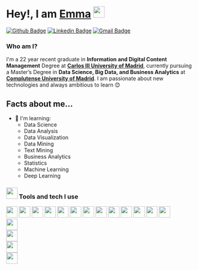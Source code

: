 <h1>Hey!, I am <a href="https://github.com/emmaarenas">Emma</a> <img height="30" src="https://media.tenor.com/e3GqicbfhMYAAAAi/get-greeting-get-greetings.gif"></h1>
</h1>

[![Github Badge](http://img.shields.io/badge/-Github-black?style=flat-square&logo=github&link=https://github.com/emmaarenas/)](https://github.com/emmaaarenas/) 
[![Linkedin Badge](https://img.shields.io/badge/-LinkedIn-blue?style=flat-square&logo=Linkedin&logoColor=white&link=https://www.linkedin.com/in/emma-arenas/)](https://www.linkedin.com/in/emma-arenas)
[![Gmail Badge](https://img.shields.io/badge/-Gmail-d14836?style=flat-square&logo=Gmail&logoColor=white&link=mailto:emmaarenasvillaverde@gmail.com)](mailto:emmaarenasvillaverde@gmail.com)

### Who am I?
I'm a 22 year recent graduate in **Information and Digital Content Management** Degree at **[Carlos III University of Madrid](<https://www.uc3m.es/home>)**, currently pursuing a Master’s Degree in **Data Science, Big Data, and Business Analytics** at **[Complutense University of Madrid](<https://www.ucm.es/english>)**. I am passionate about new technologies and always ambitious to learn 😊 

## Facts about me...
- 🎯 I'm learning:
  - Data Science
  - Data Analysis
  - Data Visualization
  - Data Mining
  - Text Mining
  - Business Analytics
  - Statistics
  - Machine Learning
  - Deep Learning

### <img src="https://media.tenor.com/jQNca-eFbb0AAAAi/peach-goma-pc-headset.gif" width="30"> Tools and tech I use
<code><img height="30" src="https://cdn.iconscout.com/icon/free/png-256/free-python-3521655-2945099.png?f=webp"></code>
<code><img height="30" src="https://upload.wikimedia.org/wikipedia/commons/c/c1/Rlogo.png"></code>
<code><img height="30" src="https://store-images.s-microsoft.com/image/apps.3065.691feadc-e3fa-4b75-8036-7b61d3fa43d7.e0142845-e0c5-4ca3-9761-cac9a75c1be8.d18499e4-2c79-4783-b89f-4e199b20168b.png"></code>
<code><img height="30" src="https://upload.wikimedia.org/wikipedia/commons/thumb/3/38/Jupyter_logo.svg/883px-Jupyter_logo.svg.png"></code>
<code><img height="30" src="https://user-images.githubusercontent.com/674621/71187801-14e60a80-2280-11ea-94c9-e56576f76baf.png"></code>
<code><img height="30" src="https://upload.wikimedia.org/wikipedia/commons/thumb/1/1d/PyCharm_Icon.svg/1024px-PyCharm_Icon.svg.png"></code>
<code><img height="30" src="https://static-00.iconduck.com/assets.00/rstudio-icon-2048x2048-nt33yx0r.png"></code>
<code><img height="30" src="https://www.svgrepo.com/show/354428/tableau-icon.svg"></code>
<code><img height="30" src="https://freepnglogo.com/images/all_img/1691829400logo-canva-png.png"></code>
<code><img height="30" src="https://cdn4.iconfinder.com/data/icons/logos-and-brands/512/189_Kaggle_logo_logos-512.png"></code>
<code><img height="30" src="https://static-00.iconduck.com/assets.00/sql-database-generic-icon-1521x2048-d0vdpxpg.png"></code>
<code><img height="30" src="https://companieslogo.com/img/orig/SNOW-35164165.png?t=1720244494"></code>
<code><img height="30" src="https://cdn.iconscout.com/icon/free/png-256/free-mongodb-logo-icon-download-in-svg-png-gif-file-formats--wordmark-programming-langugae-freebies-pack-logos-icons-1175140.png?f=webp">
<code><img height="30" src="https://upload.wikimedia.org/wikipedia/commons/thumb/d/d0/Google_Colaboratory_SVG_Logo.svg/1280px-Google_Colaboratory_SVG_Logo.svg.png"></code>
<code><img height="30" src="https://upload.wikimedia.org/wikipedia/commons/thumb/f/f1/Microsoft_Office_Access_%282019-present%29.svg/2097px-Microsoft_Office_Access_%282019-present%29.svg.png"></code>
<code><img height="30" src="https://upload.wikimedia.org/wikipedia/commons/thumb/f/f3/Apache_Spark_logo.svg/1200px-Apache_Spark_logo.svg.png"></code>
<code><img height="30" src="https://upload.wikimedia.org/wikipedia/commons/thumb/0/0e/Hadoop_logo.svg/1280px-Hadoop_logo.svg.png"></code>
</code>
